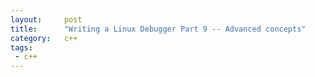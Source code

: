 ```yaml
---
layout:     post
title:      "Writing a Linux Debugger Part 9 -- Advanced concepts"
category:   c++
tags:
 - c++
---
```

